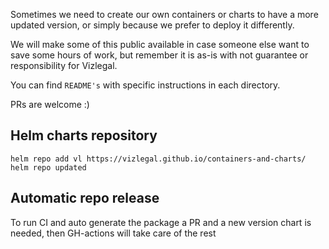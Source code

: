 Sometimes we need to create our own containers or charts to have a more updated version, or simply because we prefer to deploy it differently.

We will make some of this public available in case someone else want to save some hours of work, but remember it is as-is with not guarantee or responsibility for Vizlegal.

You can find `README's` with specific instructions in each directory.

PRs are welcome :)

## Helm charts repository

    helm repo add vl https://vizlegal.github.io/containers-and-charts/
    helm repo updated

## Automatic repo release

To run CI and auto generate the package a PR and a new version chart is needed, then GH-actions will take care of the rest
